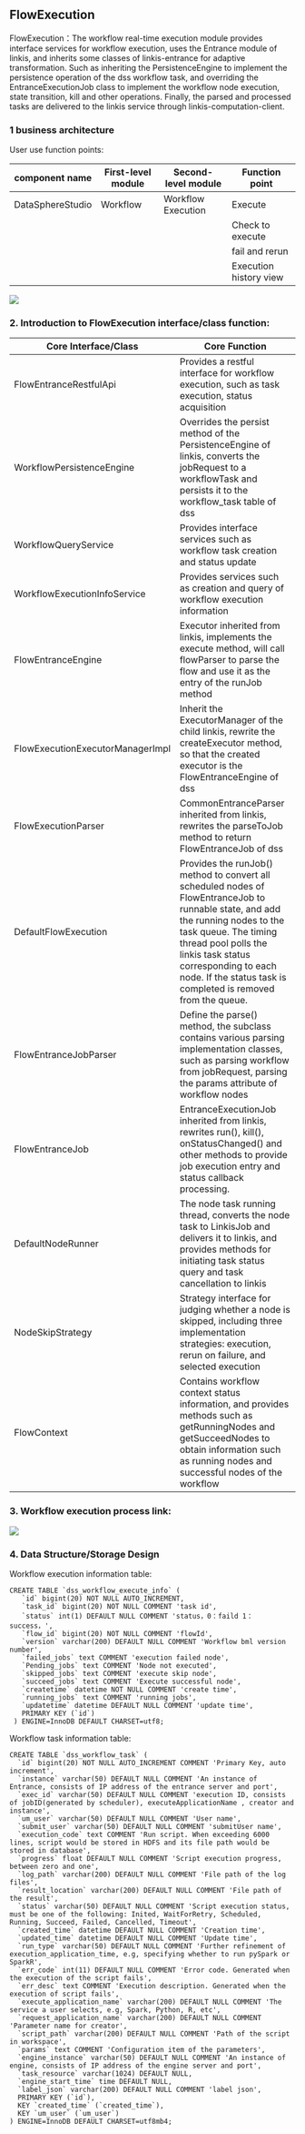 FlowExecution
-------------------------
FlowExecution：The workflow real-time execution module provides interface services for workflow execution, uses the Entrance module of linkis, and inherits some classes of linkis-entrance for adaptive transformation.
Such as inheriting the PersistenceEngine to implement the persistence operation of the dss workflow task, and overriding the EntranceExecutionJob class to implement the workflow node execution, state transition, kill and other operations. Finally, the parsed and processed tasks are delivered to the linkis service through linkis-computation-client.


### 1 business architecture

User use function points:

| component name           |  First-level module | Second-level module | Function point         |
|---------------------|------------------|-----------------|-----------------|
| DataSphereStudio    | Workflow | Workflow Execution | Execute             |
|                     |                   |                  |    Check to execute     |
|                     |                   |                  |   fail and rerun       |
|                     |                   |                  | Execution history view    |

![](images/workflow_execution_uml.png)

### 2. Introduction to FlowExecution interface/class function:

| Core Interface/Class | Core Function                            |
|---------------------------|------------------------------|
| FlowEntranceRestfulApi | Provides a restful interface for workflow execution, such as task execution, status acquisition |
| WorkflowPersistenceEngine | Overrides the persist method of the PersistenceEngine of linkis, converts the jobRequest to a workflowTask and persists it to the workflow_task table of dss |
| WorkflowQueryService | Provides interface services such as workflow task creation and status update |
| WorkflowExecutionInfoService | Provides services such as creation and query of workflow execution information |
| FlowEntranceEngine | Executor inherited from linkis, implements the execute method, will call flowParser to parse the flow and use it as the entry of the runJob method |
| FlowExecutionExecutorManagerImpl | Inherit the ExecutorManager of the child linkis, rewrite the createExecutor method, so that the created executor is the FlowEntranceEngine of dss |
| FlowExecutionParser | CommonEntranceParser inherited from linkis, rewrites the parseToJob method to return FlowEntranceJob of dss |
| DefaultFlowExecution | Provides the runJob() method to convert all scheduled nodes of FlowEntranceJob to runnable state, and add the running nodes to the task queue. The timing thread pool polls the linkis task status corresponding to each node. If the status task is completed is removed from the queue. |
| FlowEntranceJobParser | Define the parse() method, the subclass contains various parsing implementation classes, such as parsing workflow from jobRequest, parsing the params attribute of workflow nodes |
| FlowEntranceJob | EntranceExecutionJob inherited from linkis, rewrites run(), kill(), onStatusChanged() and other methods to provide job execution entry and status callback processing. |
| DefaultNodeRunner | The node task running thread, converts the node task to LinkisJob and delivers it to linkis, and provides methods for initiating task status query and task cancellation to linkis |
| NodeSkipStrategy | Strategy interface for judging whether a node is skipped, including three implementation strategies: execution, rerun on failure, and selected execution |
| FlowContext | Contains workflow context status information, and provides methods such as getRunningNodes and getSucceedNodes to obtain information such as running nodes and successful nodes of the workflow |



### 3. Workflow execution process link:
![](images/flowexecution.drawio.png)

### 4. Data Structure/Storage Design
Workflow execution information table:
```roomsql
CREATE TABLE `dss_workflow_execute_info` (
   `id` bigint(20) NOT NULL AUTO_INCREMENT,
   `task_id` bigint(20) NOT NULL COMMENT 'task id',
   `status` int(1) DEFAULT NULL COMMENT 'status，0：faild 1：success，',
   `flow_id` bigint(20) NOT NULL COMMENT 'flowId',
   `version` varchar(200) DEFAULT NULL COMMENT 'Workflow bml version number',
   `failed_jobs` text COMMENT 'execution failed node',
   `Pending_jobs` text COMMENT 'Node not executed',
   `skipped_jobs` text COMMENT 'execute skip node',
   `succeed_jobs` text COMMENT 'Execute successful node',
   `createtime` datetime NOT NULL COMMENT 'create time',
   `running_jobs` text COMMENT 'running jobs',
   `updatetime` datetime DEFAULT NULL COMMENT 'update time',
   PRIMARY KEY (`id`)
 ) ENGINE=InnoDB DEFAULT CHARSET=utf8;
```
Workflow task information table:
```roomsql
CREATE TABLE `dss_workflow_task` (
  `id` bigint(20) NOT NULL AUTO_INCREMENT COMMENT 'Primary Key, auto increment',
  `instance` varchar(50) DEFAULT NULL COMMENT 'An instance of Entrance, consists of IP address of the entrance server and port',
  `exec_id` varchar(50) DEFAULT NULL COMMENT 'execution ID, consists of jobID(generated by scheduler), executeApplicationName , creator and instance',
  `um_user` varchar(50) DEFAULT NULL COMMENT 'User name',
  `submit_user` varchar(50) DEFAULT NULL COMMENT 'submitUser name',
  `execution_code` text COMMENT 'Run script. When exceeding 6000 lines, script would be stored in HDFS and its file path would be stored in database',
  `progress` float DEFAULT NULL COMMENT 'Script execution progress, between zero and one',
  `log_path` varchar(200) DEFAULT NULL COMMENT 'File path of the log files',
  `result_location` varchar(200) DEFAULT NULL COMMENT 'File path of the result',
  `status` varchar(50) DEFAULT NULL COMMENT 'Script execution status, must be one of the following: Inited, WaitForRetry, Scheduled, Running, Succeed, Failed, Cancelled, Timeout',
  `created_time` datetime DEFAULT NULL COMMENT 'Creation time',
  `updated_time` datetime DEFAULT NULL COMMENT 'Update time',
  `run_type` varchar(50) DEFAULT NULL COMMENT 'Further refinement of execution_application_time, e.g, specifying whether to run pySpark or SparkR',
  `err_code` int(11) DEFAULT NULL COMMENT 'Error code. Generated when the execution of the script fails',
  `err_desc` text COMMENT 'Execution description. Generated when the execution of script fails',
  `execute_application_name` varchar(200) DEFAULT NULL COMMENT 'The service a user selects, e.g, Spark, Python, R, etc',
  `request_application_name` varchar(200) DEFAULT NULL COMMENT 'Parameter name for creator',
  `script_path` varchar(200) DEFAULT NULL COMMENT 'Path of the script in workspace',
  `params` text COMMENT 'Configuration item of the parameters',
  `engine_instance` varchar(50) DEFAULT NULL COMMENT 'An instance of engine, consists of IP address of the engine server and port',
  `task_resource` varchar(1024) DEFAULT NULL,
  `engine_start_time` time DEFAULT NULL,
  `label_json` varchar(200) DEFAULT NULL COMMENT 'label json',
  PRIMARY KEY (`id`),
  KEY `created_time` (`created_time`),
  KEY `um_user` (`um_user`)
) ENGINE=InnoDB DEFAULT CHARSET=utf8mb4;
```
